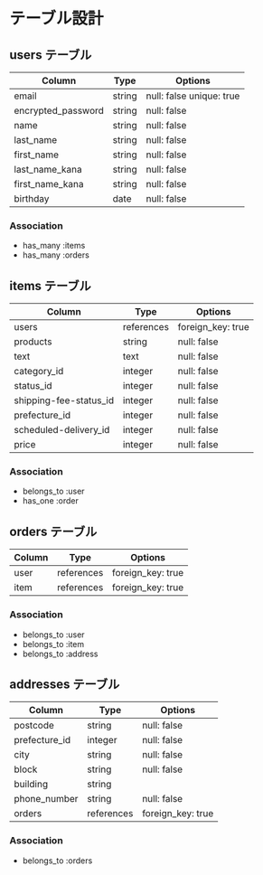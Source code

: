 # テーブル設計

## users テーブル

| Column             | Type   | Options                  |
| ------------------ | ------ | ------------------------ |
| email              | string | null: false unique: true |
| encrypted_password | string | null: false              |
| name               | string | null: false              |
| last_name          | string | null: false              |
| first_name	       | string | null: false              |
| last_name_kana     | string | null: false              |
| first_name_kana    | string | null: false              |
| birthday           | date   | null: false              |

### Association
- has_many :items
- has_many :orders

## items テーブル

| Column                 | Type       | Options            |
| ---------------------- | ---------- | ------------------ |
| users                  | references | foreign_key: true  |
| products               | string     | null: false        |
| text                   | text       | null: false        |
| category_id            | integer    | null: false        |
| status_id              | integer    | null: false        |
| shipping-fee-status_id | integer    | null: false        |
| prefecture_id          | integer    | null: false        |
| scheduled-delivery_id  | integer    | null: false        |
| price                  | integer    | null: false        |

### Association
- belongs_to :user
- has_one    :order

## orders テーブル

| Column    | Type       | Options                        |
| --------- | ---------- | ------------------------------ |
| user      | references | foreign_key: true              |
| item      | references | foreign_key: true              |

### Association
- belongs_to :user
- belongs_to :item
- belongs_to :address

## addresses テーブル

| Column              | Type       | Options            |
| ------------------- | ---------- | ------------------ |
| postcode            | string     | null: false        |
| prefecture_id       | integer    | null: false        |
| city                | string     | null: false        |
| block               | string     | null: false        |
| building            | string     |                    |
| phone_number        | string     | null: false        |
| orders              | references | foreign_key: true  |

### Association
- belongs_to :orders